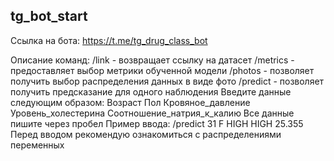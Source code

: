 ## tg_bot_start

Ссылка на бота: https://t.me/tg_drug_class_bot

Описание команд:
/link - возвращает ссылку на датасет
/metrics - предоставляет выбор метрики обученной модели
/photos - позволяет получить выбор распределения данных в виде фото
/predict - позволяет получить предсказание для одного наблюдения
Введите данные следующим образом:
Возраст Пол Кровяное_давление Уровень_холестерина
Соотношение_натрия_к_калию
Все данные пишите через пробел
Пример ввода: /predict 31 F HIGH HIGH 25.355
Перед вводом рекомендую ознакомиться с распределениями переменных

